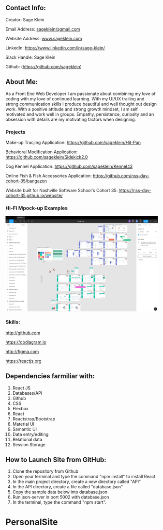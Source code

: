 ## Contact Info:

Creator: Sage Klein

Email Address: sageklein@gmail.com

Website Address: www.sageklein.com

LinkedIn: https://www.linkedin.com/in/sage-klein/

Slack Handle: Sage Klein

Github: (https://github.com/sageklein)

## About Me:

As a Front End Web Developer I am passionate about combining my love of coding with my love of continued learning. With my UI/UX trailing and strong communication skills I produce beautiful and well thought out design work. With a positive attitude and strong growth mindset, I am self motivated and work well in groups. Empathy, persistence, curiosity and an obsession with details are my motivating factors when designing.

### Projects

Make-up Tracjing Application: https://github.com/sageklein/Hit-Pan

Behavioral Modification Application: https://github.com/sageklein/Sidekick2.0

Dog Kennel Application: https://github.com/sageklein/Kennel43

Online Fish & Fish Accessories Application: https://github.com/nss-day-cohort-35/bangazon

Website built for Nashville Software School's Cohort 35: https://nss-day-cohort-35.github.io/website/


### Hi-Fi Mpock-up Examples

![Bangazon Figma](src/images/BangazonFigma.png)

### Skills:

http://github.com

https://dbdiagram.io

http://figma.com

https://reactjs.org

## Dependencies farmiliar with:

1. React JS
2. Databases/API
3. Github
4. CSS
5. Flexbox
6. React
7. Reactstrap/Bootstrap
8. Material UI
9. Samantic UI
10. Data entry/editing
11. Relational data
12. Session Storage

## How to Launch Site from GitHub:

1. Clone the repository from Github
2. Open your terminal and type the command "npm install" to install React
3. In the main project directory, create a new directory called "API"
4. In the API directory, create a file called "database.json"
5. Copy the sample data below into database.json
6. Run json-server in port 5002 with database.json
7. In the terminal, type the command "npm start".

# PersonalSite
